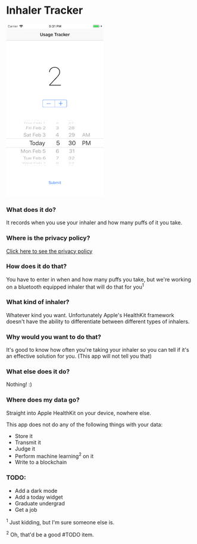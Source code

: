 #  Inhaler Tracker

![Screenshot of the app](https://raw.githubusercontent.com/djbeadle/InhalerTracker/master/ScreenShot.png "Screenshot of the app in action")

### What does it do?
It records when you use your inhaler and how many puffs of it you take.

### Where is the privacy policy?
[Click here to see the privacy policy](http://danielbeadle.net/inhalerprivacy.html)

### How does it do that?
You have to enter in when and how many puffs you take, but we're working on a bluetooth equipped inhaler that will do that for you<sup>1</sup>

### What kind of inhaler?
Whatever kind you want. Unfortunately Apple's HealthKit framework doesn't have the ability to differentiate between different types of inhalers.

### Why would you want to do that?
It's good to know how often you're taking your inhaler so you can tell if it's an effective solution for you. (This app will not tell you that)

### What else does it do?
Nothing! :)

### Where does my data go?
Straight into Apple HealthKit on your device, nowhere else.

This app does not do any of the following things with your data:
- Store it
- Transmit it
- Judge it
- Perform machine learning<sup>2</sup> on it
- Write to a blockchain

### TODO:
- Add a dark mode
- Add a today widget
- Graduate undergrad
- Get a job

<sup>1</sup> Just kidding, but I'm sure someone else is.

<sup>2</sup> Oh, that'd be a good #TODO item.
